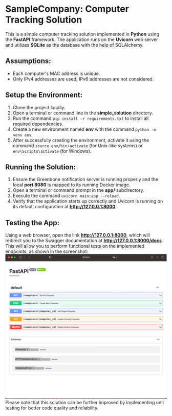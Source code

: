 # SampleCompany: Computer Tracking Solution

This is a simple computer tracking solution implemented in **Python** using the **FastAPI** framework. The application runs on the **Uvicorn** web server and utilizes **SQLite** as the database with the help of SQLAlchemy.

## Assumptions:
- Each computer's MAC address is unique.
- Only IPv4 addresses are used; IPv6 addresses are not considered.

## Setup the Environment:
1. Clone the project locally.
2. Open a terminal or command line in the **simple_solution** directory.
3. Run the command `pip install -r requirements.txt` to install all required dependencies.
4. Create a new environment named **env** with the command `python -m venv env`.
5. After successfully creating the environment, activate it using the command `source env/bin/activate` (for Unix-like systems) or `env\Scripts\activate` (for Windows).

## Running the Solution:
1. Ensure the Greenbone notification server is running properly and the local **port 8080** is mapped to its running Docker image.
2. Open a terminal or command prompt in the **app/** subdirectory.
3. Execute the command `uvicorn main:app --reload`.
4. Verify that the application starts up correctly and Uvicorn is running on its default configuration at **http://127.0.0.1:8000**.

## Testing the App:
Using a web browser, open the link **http://127.0.0.1:8000**, which will redirect you to the Swagger documentation at **http://127.0.0.1:8000/docs**. This will allow you to perform functional tests on the implemented endpoints, as shown in the screenshot:
![Swagger Doc](Screenshot.png)
Please note that this solution can be further improved by implementing unit testing for better code quality and reliability.